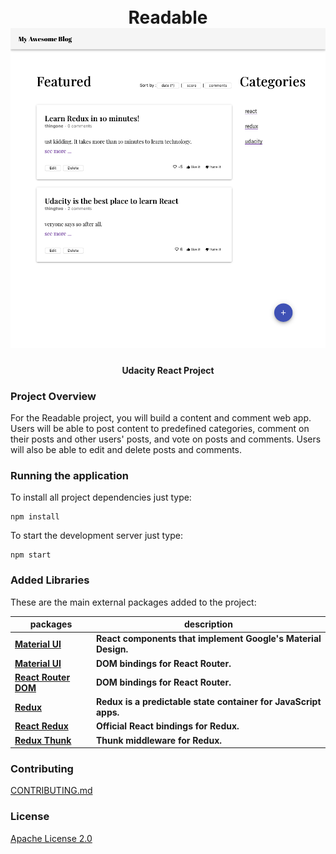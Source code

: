 <h1 align="center"> 
<h1 align="center"> 
    <br /> Readable <br />
    <img src="https://github.com/pedrolopesme/udacity-readable/blob/master/imgs/MyAwesomeBlog.png?raw=true" />
</h1>

<h4 align="center">Udacity React Project</h4>

### Project Overview

For the Readable project, you will build a content and comment web app. Users will be able to post content to predefined categories, comment on their posts and other users' posts, and vote on posts and comments. Users will also be able to edit and delete posts and comments.

### Running the application 

To install all project dependencies just type:

```shell
npm install
```

To start the development server just type:

```shell
npm start
```

### Added Libraries

These are the main external packages added to the project:

| packages | description |
|---|---|
| **[Material UI](https://github.com/mui-org/material-ui)** | **React components that implement Google's Material Design.** |
| **[Material UI](https://github.com/ReactTraining/react-router/tree/master/packages/react-router-dom)** | **DOM bindings for React Router.** |
| **[React Router DOM](https://github.com/ReactTraining/react-router/tree/master/packages/react-router-dom)** | **DOM bindings for React Router.** |
| **[Redux](https://github.com/reduxjs/redux)** | **Redux is a predictable state container for JavaScript apps.** |
| **[React Redux](https://github.com/reduxjs/react-redux)** | **Official React bindings for Redux.** |
| **[Redux Thunk](https://github.com/reduxjs/redux-thunk)** | **Thunk middleware for Redux.** |

### Contributing

 [CONTRIBUTING.md](CONTRIBUTING.md) 

### License

 [Apache License 2.0](LICENSE) 